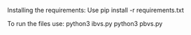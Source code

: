 Installing the requirements:
Use pip install -r requirements.txt

To run the files use:
python3 ibvs.py
python3 pbvs.py
